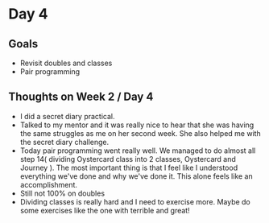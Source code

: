 # Day 4

## Goals
  * Revisit doubles and classes
  * Pair programming

## Thoughts on Week 2 / Day 4
  * I did a secret diary practical.
  * Talked to my mentor and it was really nice to hear that she was having the same struggles as me on her second week. She also helped me with the secret diary challenge.
  * Today pair programming went really well. We managed to do almost all step 14( dividing Oystercard class into 2 classes, Oystercard and Journey ). The most important thing is that I feel like I understood everything we've done and why we've done it. This alone feels like an accomplishment.
  * Still not 100% on doubles
  * Dividing classes is really hard and I need to exercise more. Maybe do some exercises like the one with terrible and great!
